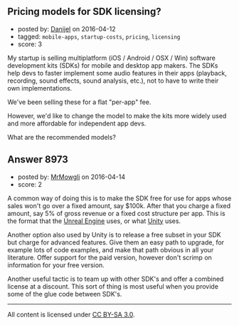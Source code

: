 ## Pricing models for SDK licensing?

- posted by: [Danijel](https://stackexchange.com/users/1239155/danijel) on 2016-04-12
- tagged: `mobile-apps`, `startup-costs`, `pricing`, `licensing`
- score: 3

My startup is selling multiplatform (iOS / Android / OSX / Win) software development kits (SDKs) for mobile and desktop app makers. The SDKs help devs to faster implement some audio features in their apps (playback, recording, sound effects, sound analysis, etc.), not to have to write their own implementations.

We've been selling these for a flat "per-app" fee. 

However, we'd like to change the model to make the kits more widely used and more affordable for independent app devs. 

What are the recommended models? 


## Answer 8973

- posted by: [MrMowgli](https://stackexchange.com/users/2427359/mrmowgli) on 2016-04-14
- score: 2

<p>A common way of doing this is to make the SDK free for use for apps whose sales won't go over a fixed amount, say $100k.  After that you charge a fixed amount, say 5% of gross revenue or a fixed cost structure per app.  This is the format that the <a href="https://www.unrealengine.com/what-is-unreal-engine-4" rel="nofollow" title="Unreal Engine">Unreal Engine</a> uses, or what <a href="http://unity3d.com/get-unity" rel="nofollow" title="Unity Game Engine">Unity</a> uses.</p>

<p>Another option also used by Unity is to release a free subset in your SDK but charge for advanced features.  Give them an easy path to upgrade, for example lots of code examples, and make that path obvious in all your literature.  Offer support for the paid version, however don't scrimp on information for your free version.  </p>

<p>Another useful tactic is to team up with other SDK's and offer a combined license at a discount.  This sort of thing is most useful when you provide some of the glue code between SDK's.</p>




---

All content is licensed under [CC BY-SA 3.0](https://creativecommons.org/licenses/by-sa/3.0/).
